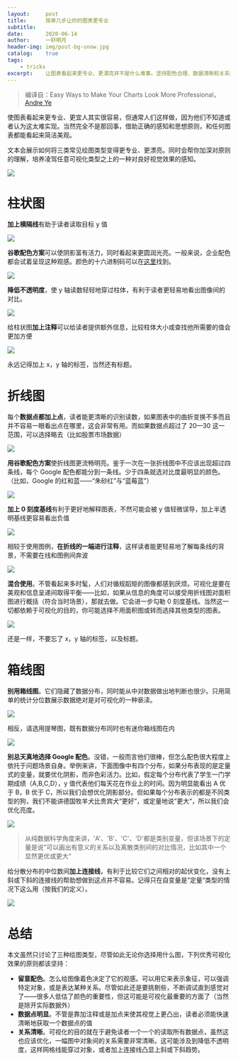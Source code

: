 ```yaml
---
layout:		post
title:  	简单几步让你的图表更专业
subtitle:   
date:       2020-06-14
author:     一轩明月
header-img: img/post-bg-snow.jpg
catalog:    true
tags:
    - tricks
excerpt:    让图表看起来更专业、更漂亮并不是什么难事。坚持配色合理、数据清晰和关系清楚的原则，理清场景所对应的可视化目标，不管是柱状图、折线图、提琴图还是其他类型图表，都可以靠简洁明快的图表体现职业感
---
```


> 编译自：Easy Ways to Make Your Charts Look More Professional，[Andre Ye](https://towardsdatascience.com/@andre_ye?source=post_page-----9b081655eae7----------------------)

使图表看起来更专业、更宜人其实很容易，但通常人们这样做，因为他们不知道或者认为这太难实现。当然完全不是那回事，借助正确的感知和思想原则，和任何图表都能看起来简洁美观。

文本会展示如何将三类常见绘图类型变得更专业、更漂亮。同时会帮你加深对原则的理解，培养凌驾任意可视化类型之上的一种对良好视觉效果的感知。

![](https://raw.githubusercontent.com/LibertyDream/diy_img_host/master/img/2020-07-31_pic1.png)

# 柱状图

**加上横隔线**有助于读者读取目标 y 值

![](https://raw.githubusercontent.com/LibertyDream/diy_img_host/master/img/2020-07-31_barchar.png)

**谷歌配色方案**可以使阴影富有活力，同时看起来更圆润光亮。一般来说，企业配色都会试着呈现这种观感。颜色的十六进制码可以在[这里](https://www.schemecolor.com/google-logo-colors.php)找到。

![](https://raw.githubusercontent.com/LibertyDream/diy_img_host/master/img/2020-07-31_barchar2.png)

**降低不透明度**，使 y 轴读数轻轻地穿过柱体，有利于读者更轻易地看出图像间的对比。

![](https://raw.githubusercontent.com/LibertyDream/diy_img_host/master/img/2020-07-31_barchar3.png)

给柱状图**加上注释**可以给读者提供额外信息，比较柱体大小或查找他所需要的值会更加方便

![](https://raw.githubusercontent.com/LibertyDream/diy_img_host/master/img/2020-07-31_barchar4.png)

永远记得加上 x，y 轴的标签，当然还有标题。

# 折线图

每个**数据点都加上点**，读者能更清晰的识别读数，如果图表中的曲折变换不多而且并不容易一眼看出点在哪里，这会非常有用。而如果数据点超过了 20—30 这一范围，可以选择略去（比如股票市场数据）

![](https://raw.githubusercontent.com/LibertyDream/diy_img_host/master/img/2020-07-31_lineplot.png)

**用谷歌配色方案**使折线图更流畅明亮。鉴于一次在一张折线图中不应该出现超过四条线，每个 Google 配色都能分到一条线。少于四条就选对比度最明显的颜色。（比如，Google 的红和蓝——“朱砂红”与“蓝莓蓝”）

![](https://raw.githubusercontent.com/LibertyDream/diy_img_host/master/img/2020-07-31_lineplot2.png)

**加上 0 刻度基线**有利于更好地解释图表，不然可能会被 y 值轻微误导，加上半透明基线更容易看出负值

![](https://raw.githubusercontent.com/LibertyDream/diy_img_host/master/img/2020-07-31_lineplot3.png)

相较于使用图例，**在折线的一端进行注释**，这样读者能更轻易地了解每条线的背景，不需要在线和图例间奔波

![](https://raw.githubusercontent.com/LibertyDream/diy_img_host/master/img/2020-07-31_lineplot4.png)

**混合使用**。不管看起来多时髦，人们对循规蹈矩的图像都感到厌烦。可视化是要在美观和信息呈递间取得平衡——比如，如果从信息的角度可以接受用折线图对面积图进行概括（符合当时场景），那就去做。它会进一步勾勒 0 刻度基线。当然这一切都依赖于可视化的目的，你可能选择不用面积图或转而选择其他类型的图表。

![](https://raw.githubusercontent.com/LibertyDream/diy_img_host/master/img/2020-07-31_lineplot5.png)

还是一样，不要忘了 x，y 轴的标签，以及标题。

# 箱线图

**别用箱线图**。它们隐藏了数据分布，同时能从中对数据做出地判断也很少。只用简单的统计分位数展示数据绝对是对可视化的一种亵渎。

![](https://raw.githubusercontent.com/LibertyDream/diy_img_host/master/img/2020-07-31_boxplot.gif)

相反，请选用提琴图，既有数据分布同时也有迷你箱线图在内

![](https://raw.githubusercontent.com/LibertyDream/diy_img_host/master/img/2020-07-31_violinplot.png)

**别总天真地选择 Google 配色**。没错，一般而言他们很棒，但怎么配色很大程度上依托于问题场景自身。举例来讲，下面图像中有四个分布，如果分布表现的是定量式的变量，就要优化阴影，而非色彩活力。比如，假定每个分布代表了学生一门学期成绩（A,B,C,D），y 值代表他们每天花在作业上的时间。因为明显能看出 A 优于 B，B 优于 C，所以我们会想优化阴影部分。但如果每个分布表示的都是不同类型的狗，我们不能讲德国牧羊犬比贵宾犬“更好”，或定量地说”更大“，所以我们会优化亮度。

![](https://raw.githubusercontent.com/LibertyDream/diy_img_host/master/img/2020-07-31_violinplot2.png)

> 从纯数据科学角度来讲，'A'、'B'、'C'、'D'都是类别变量，但该场景下的定量是说”可以画出有意义的关系以及离散类别间的对比情况，比如其中一个显然更优或更大“

给分散分布的中位数间**加上连接线**，有利于比较它们之间相对的起伏变化，没有上斜或下斜的连接线的帮助想做到这点并不容易。记得只在自变量是”定量“类型的情况下这么用（按我们的定义）。

![](https://raw.githubusercontent.com/LibertyDream/diy_img_host/master/img/2020-07-31_violinplot3.png)

# 总结

本文虽然只讨论了三种绘图类型，尽管如此无论你选择用什么图，下列优秀可视化效果的原则都该坚持：

- **留意配色**。怎么给图像着色决定了它的观感。可以用它来表示象征，可以强调特定对象，或是表达某种关系。尽管如此还是要挑剔些，不断调试直到感觉对了——很多人低估了颜色的重要性，但这可能是可视化最重要的方面了（当然是除开实际数据外）
- **数据点明显**。不管是靠加注释或是加点来使其视觉上更凸出，读者必须能快速清晰地获取一个数据点的值
- **关系清晰**。可视化的目的就在于避免读者一个一个的读取所有数据点，虽然这也应该优化，一幅图中对象间的关系需要非常清晰。这可能涉及到降低不透明度，这样网格线能穿过对象，或者加上连接线凸显上斜或下斜趋势。